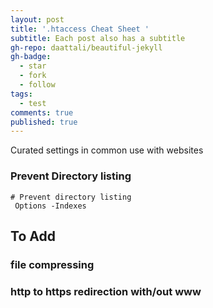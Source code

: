 ```yaml
---
layout: post
title: '.htaccess Cheat Sheet '
subtitle: Each post also has a subtitle
gh-repo: daattali/beautiful-jekyll
gh-badge:
  - star
  - fork
  - follow
tags:
  - test
comments: true
published: true
---
```


Curated settings in common use with websites 

### Prevent Directory listing 

~~~~
# Prevent directory listing 
 Options -Indexes 
~~~~


## To Add 

### file compressing

### http to https redirection with/out www



